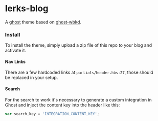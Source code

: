 # lerks-blog
A [ghost](https://ghost.org/) theme based on [ghost-wbkd](https://github.com/wbkd/ghost-wbkd).

### Install

To install the theme, simply upload a zip file of this repo to your blog and activate it.

#### Nav Links

There are a few hardcoded links at `partials/header.hbs:27`, those should be replaced in your setup.

#### Search

For the search to work it's necessary to generate a custom integration in Ghost and inject the content key into the header like this:
```js
var search_key = 'INTEGRATION_CONTENT_KEY';
``` 
